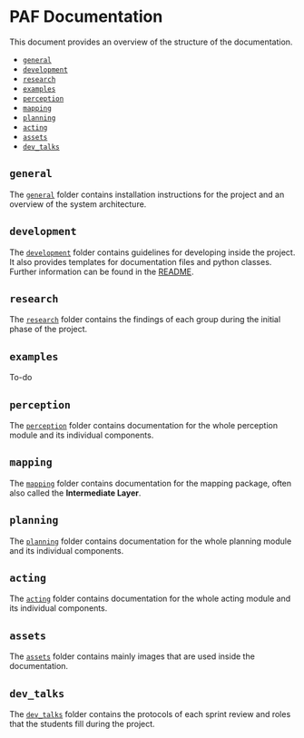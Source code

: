 # PAF Documentation

This document provides an overview of the structure of the documentation.

- [`general`](#general)
- [`development`](#development)
- [`research`](#research)
- [`examples`](#examples)
- [`perception`](#perception)
- [`mapping`](#mapping)
- [`planning`](#planning)
- [`acting`](#acting)
- [`assets`](#assets)
- [`dev_talks`](#dev_talks)

## `general`

The [`general`](./general/) folder contains installation instructions for the project and an overview of the system architecture.

## `development`

The [`development`](./development/) folder contains guidelines for developing inside the project. It also provides templates for documentation files and python classes. Further information can be found in the [README](development/README.md).

## `research`

The [`research`](./research/) folder contains the findings of each group during the initial phase of the project.

## `examples`

To-do

## `perception`

The [`perception`](./perception/) folder contains documentation for the whole perception module and its individual components.

## `mapping`

The [`mapping`](./mapping/) folder contains documentation for the mapping package, often also called the **Intermediate Layer**.

## `planning`

The [`planning`](./planning/) folder contains documentation for the whole planning module and its individual components.

## `acting`

The [`acting`](./acting/) folder contains documentation for the whole acting module and its individual components.

## `assets`

The [`assets`](./assets/) folder contains mainly images that are used inside the documentation.

## `dev_talks`

The [`dev_talks`](./dev_talks/README.md) folder contains the protocols of each sprint review and roles that the students fill during the project.
